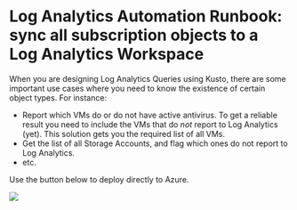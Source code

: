 # Log Analytics Automation Runbook: sync all subscription objects to a Log Analytics Workspace

When you are designing Log Analytics Queries using Kusto, there are some important use cases where you need to know the existence of certain object types.
For instance:

* Report which VMs do or do not have active antivirus. To get a reliable result you need to include the VMs that do _not_ report to Log Analytics (yet). This solution gets you the required list of all VMs.
* Get the list of all Storage Accounts, and flag which ones do not report to Log Analytics.
* etc.

Use the button below to deploy directly to Azure. 

<a href="https://portal.azure.com/#create/Microsoft.Template/uri/https%3A%2F%2Fraw.githubusercontent.com%2Fwkasdorp%2FOMSAllSubscriptionResources%2Fmaster%2Fazuredeploy.json" target="_blank">
    <img src="http://azuredeploy.net/deploybutton.png"/>
</a>

